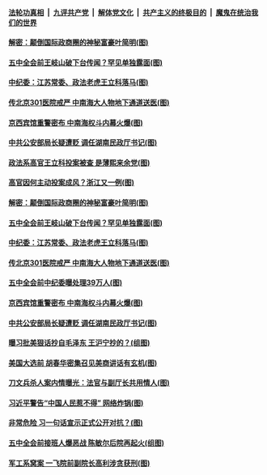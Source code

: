 

####  [法轮功真相](../../../../basic/blob/master/README.md?t=10251202) &nbsp;|&nbsp; [九评共产党](../../../../9ping.md/blob/master/README.md?t=10251202) &nbsp;|&nbsp; [解体党文化](../../../../jtdwh.md/blob/master/README.md?t=10251202)  &nbsp;|&nbsp; [共产主义的终极目的](../../../../gczydzjmd.md/blob/master/README.md?t=10251202) &nbsp;|&nbsp; [魔鬼在统治我们的世界](../../../../mgztzwmdsj.md/blob/master/README.md?t=10251202) 

#### [解密：颠倒国际政商圈的神秘富豪叶简明(图)](../pages/p2/950269.md?t=10251202) 

#### [五中全会前王岐山破下台传闻？罕见单独露面(图)](../pages/p2/950279.md?t=10251202) 

#### [中纪委：江苏常委、政法老虎王立科落马(图)](../pages/p2/950299.md?t=10251202) 

#### [传北京301医院戒严 中南海大人物地下通道送医(图)](../pages/p2/950266.md?t=10251202) 

#### [京西宾馆重警密布 中南海权斗内幕火爆(图)](../pages/p2/950255.md?t=10251202) 

#### [中共公安部局长疑遭贬 调任湖南民政厅书记(图)](../pages/p2/950238.md?t=10251202) 

#### [政法系高官王立科投案被查 是薄熙来余党(图)](../pages/p2/950334.md?t=10251202) 

#### [高官因何主动投案成风？浙江又一例(图)](../pages/p2/950291.md?t=10251202) 

#### [解密：颠倒国际政商圈的神秘富豪叶简明(图)](../pages/p2/950269.md?t=10251202) 

#### [五中全会前王岐山破下台传闻？罕见单独露面(图)](../pages/p2/950279.md?t=10251202) 

#### [中纪委：江苏常委、政法老虎王立科落马(图)](../pages/p2/950299.md?t=10251202) 


#### [传北京301医院戒严 中南海大人物地下通道送医(图)](../pages/p2/950266.md?t=10251202) 

#### [五中全会前中纪委曝处理39万人(图)](../pages/p2/950250.md?t=10251202) 


#### [京西宾馆重警密布 中南海权斗内幕火爆(图)](../pages/p2/950255.md?t=10251202) 

#### [中共公安部局长疑遭贬 调任湖南民政厅书记(图)](../pages/p2/950238.md?t=10251202) 

#### [曝习批美狠话抄自毛泽东 王沪宁抄的？(组图)](../pages/p2/950236.md?t=10251202) 



#### [美国大选前 胡春华密集召见美商讲话有玄机(图)](../pages/p2/950143.md?t=10251202) 

#### [刀文兵杀人案内情曝光：法官与副厅长共用情人(图)](../pages/p2/950120.md?t=10251202) 

#### [习近平警告“中国人民惹不得” 网络炸锅(图)](../pages/p2/950129.md?t=10251202) 

#### [非常危险 习一句话宣示正式公开对抗？(图)](../pages/p2/950107.md?t=10251202) 

#### [五中全会前接班人爆恶战 陈敏尔后院再起火(组图)](../pages/p2/950050.md?t=10251202) 

#### [军工系窝案 一飞院前副院长高利涉贪获刑(图)](../pages/p2/950017.md?t=10251202) 

